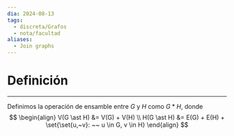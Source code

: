 ```yaml
---
dia: 2024-08-13
tags:
  - discreta/Grafos
  - nota/facultad
aliases:
  - Join graphs
---
```

# Definición
---
Definimos la operación de ensamble entre $G$ y $H$ como $G \ast H$, donde $$ \begin{align} 
    V(G \ast H) &= V(G) + V(H) \\
    H(G \ast H) &= E(G) + E(H) + \set{\set{u,~v}: ~~ u \in G, v \in H}
\end{align} $$